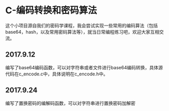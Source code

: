 # C-编码转换和密码算法

这个小项目源自我们的密码学课程，我会尝试实现一些常用的编码算法（包括base64，hash，以及常用密码算法等），就当日常编程练习吧，欢迎大家互相交流。

## 2017.9.12

编写了base64编码函数，可以对字符串或者文件进行base64编码转换，具体源代码在c_encode.c中，具体说明在c_encode.h中。

## 2017.9.24

编写了置换密码的编解码函数，可以对字符串进行置换密码加解密
